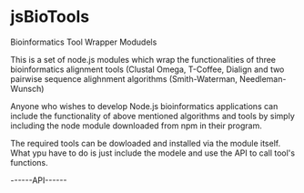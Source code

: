 # jsBioTools
Bioinformatics Tool Wrapper Modudels

This is a set of node.js modules which wrap the functionalities of three bioinformatics alignment tools (Clustal Omega, T-Coffee, Dialign and two pairwise sequence alighnment algorithms (Smith-Waterman, Needleman-Wunsch)

Anyone who wishes to develop Node.js bioinformatics applications can include the functionality of above mentioned algorithms and tools by simply including the node module downloaded from npm in their program. 

The required tools can be dowloaded and installed via the module itself. What ypu have to do is just include the modele and use the API to call tool's functions.

------API------
        
